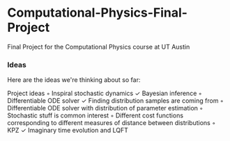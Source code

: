 # Computational-Physics-Final-Project
 Final Project for the Computational Physics course at UT Austin



### Ideas

Here are the ideas we're thinking about so far:

Project ideas
	◦	Inspiral stochastic dynamics
	✓	Bayesian inference 
	◦	Differentiable ODE solver 
	✓	Finding distribution samples are coming from
	◦	Differentiable ODE solver with distribution of parameter estimation
	◦	Stochastic stuff is common interest 
	◦	Different cost functions corresponding to different measures of distance between distributions
	◦	KPZ
	✓	Imaginary time evolution and LQFT
